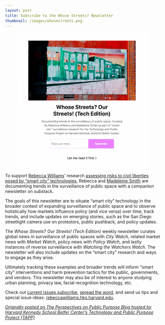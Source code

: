 ```yaml
---
layout: post
title: Subscribe to the Whose Streets? Newsletter
thumbnail: /images/whosestreets.png
---
```


<figure>
<img src="/images/whosestreets.png">
</figure>

<p>To support <a href="https://rebeccawilliams.us/">Rebecca Williams</a>’ research <a href="https://www.belfercenter.org/person/rebecca-williams/publication">assessing risks to civil liberties posed by “smart city” technologies</a>, Rebecca and <a href="https://www.linkedin.com/public-profile/in/madeleinewsmith">Madeleine Smith</a> are documenting trends in the surveillance of public space with a companion newsletter on substack.</p><p>The goals of this newsletter are to situate “smart city” technology in the broader context of expanding surveillance of public space and to observe holistically how markets influence policy (and vice versa) over time, track trends, and include updates on emerging stories, such as the San Diego streetlight camera use on protestors, public pushback, and policy updates.</p><p>The <em>Whose Streets? Our Streets! (Tech Edition)</em> weekly newsletter curates global news in surveillance of public spaces with <em>City Watch</em>, related market news with <em>Market Watch</em>, policy news with<em> Policy Watch</em>, and lastly instances of reverse surveillance with<em> Watching the Watchers Watch</em>. The newsletter will also include updates on the “smart city” research and ways to engage as they arise.</p><p>Ultimately tracking these examples and broader trends will inform “smart city” interventions and harm prevention tactics for the public, governments, and vendors. This newsletter may also be of interest to anyone studying urban planning, privacy law, facial recognition technology, etc.</p><p>Check out <a href="http://whosestreets.substack.com">current issues</a>,<a href="https://whosestreets.substack.com/"></a><a href="https://whosestreets.substack.com/">subscribe</a>, <a href="https://whosestreets.substack.com/?utm_source=substack&amp;utm_medium=email&amp;utm_content=share&amp;action=share">spread the word</a>, and send us tips and special issue ideas: <a href="mailto:rebeccawilliams@hks.harvard.edu">rebeccawilliams.hks.harvard.edu</a>.</p>

_[Orignally posted on The Perspectives on Public Purpose Blog hosted by Harvard Kennedy School Belfer Center’s Technology and Public Purpose Project (TAPP)](https://www.belfercenter.org/index.php/publication/subscribe-whose-streets-newsletter)_
